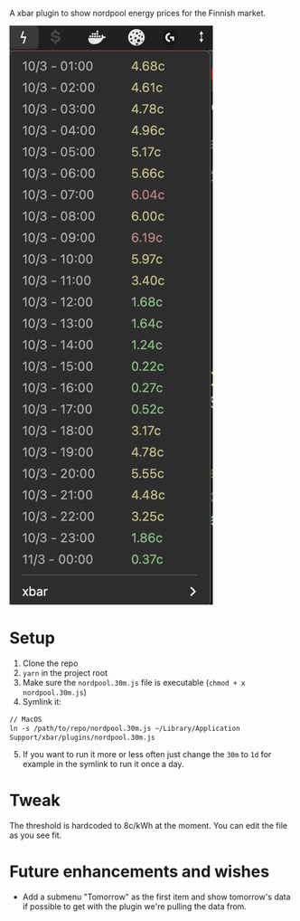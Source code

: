 A xbar plugin to show nordpool energy prices for the Finnish market.

![Screenshot](/screenshot.png?raw=true "Screenshot")

# Setup

1. Clone the repo
2. `yarn` in the project root
3. Make sure the `nordpool.30m.js` file is executable (`chmod + x nordpool.30m.js`)
4. Symlink it:

```
// MacOS
ln -s /path/to/repo/nordpool.30m.js ~/Library/Application Support/xbar/plugins/nordpool.30m.js
```

5. If you want to run it more or less often just change the `30m` to `1d` for example in the symlink to run it once a day.

# Tweak

The threshold is hardcoded to 8c/kWh at the moment. You can edit the file as you see fit.

# Future enhancements and wishes

- Add a submenu "Tomorrow" as the first item and show tomorrow's data
  if possible to get with the plugin we're pulling the data from.

